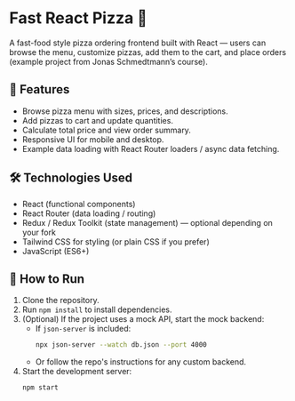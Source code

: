 # Fast React Pizza 🍕

A fast-food style pizza ordering frontend built with React — users can browse the menu, customize pizzas, add them to the cart, and place orders (example project from Jonas Schmedtmann’s course).

## 🚀 Features
- Browse pizza menu with sizes, prices, and descriptions.
- Add pizzas to cart and update quantities.
- Calculate total price and view order summary.
- Responsive UI for mobile and desktop.
- Example data loading with React Router loaders / async data fetching.

## 🛠️ Technologies Used
- React (functional components)
- React Router (data loading / routing)
- Redux / Redux Toolkit (state management) — optional depending on your fork
- Tailwind CSS for styling (or plain CSS if you prefer)
- JavaScript (ES6+)

## 📂 How to Run
1. Clone the repository.
2. Run `npm install` to install dependencies.
3. (Optional) If the project uses a mock API, start the mock backend:
   - If `json-server` is included:
     ```bash
     npx json-server --watch db.json --port 4000
     ```
   - Or follow the repo's instructions for any custom backend.
4. Start the development server:
   ```bash
   npm start
